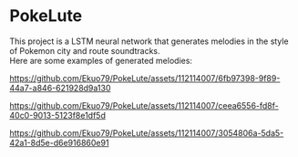 # PokeLute
This project is a LSTM neural network that generates melodies in the style of Pokemon city and route soundtracks.<br>
Here are some examples of generated melodies:<br>

https://github.com/Ekuo79/PokeLute/assets/112114007/6fb97398-9f89-44a7-a846-621928d9a130

https://github.com/Ekuo79/PokeLute/assets/112114007/ceea6556-fd8f-40c0-9013-5123f8e1df5d

https://github.com/Ekuo79/PokeLute/assets/112114007/3054806a-5da5-42a1-8d5e-d6e916860e91

